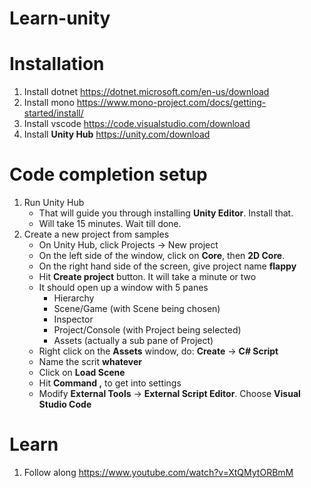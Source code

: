 # Learn-unity

# Installation
1. Install dotnet https://dotnet.microsoft.com/en-us/download
2. Install mono https://www.mono-project.com/docs/getting-started/install/
3. Install vscode https://code.visualstudio.com/download
4. Install **Unity Hub** https://unity.com/download

# Code completion setup
1. Run Unity Hub
   - That will guide you through installing **Unity Editor**. Install that.
   - Will take 15 minutes. Wait till done.
3. Create a new project from samples
   - On Unity Hub, click Projects -> New project
   - On the left side of the window, click on **Core**, then **2D Core**.
   - On the right hand side of the screen, give project name **flappy**
   - Hit **Create project** button. It will take a minute or two
   - It should open up a window with 5 panes
     - Hierarchy
     - Scene/Game (with Scene being chosen)
     - Inspector
     - Project/Console (with Project being selected)
     - Assets (actually a sub pane of Project)
   - Right click on the **Assets** window, do: **Create** -> **C# Script**
   - Name the scrit **whatever**
   - Click on **Load Scene**
   - Hit **Command ,** to get into settings
   - Modify **External Tools** -> **External Script Editor**. Choose **Visual Studio Code**

# Learn
1. Follow along https://www.youtube.com/watch?v=XtQMytORBmM
